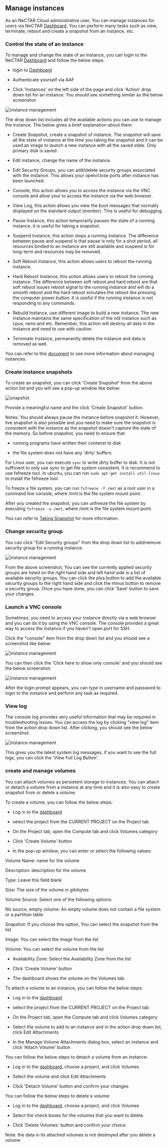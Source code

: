 ## Manage instances

As an NeCTAR Cloud administrative user, You can manage instances for users via
NeCTAR [Dashboard][dashboard]. You can perform many tasks such as view,
terminate, reboot and create a snapshot from an instance, etc. 

### Control the state of an instance

To manage and change the state of an instance, you can login to the NeCTAR
[Dashboard][dashboard] and follow the below steps:

- login to [Dashboard][dashboard]

- Authenticate yourself via AAF

- Click 'Instances' on the left side of the page and click 'Action' drop down
 list for an instance. You should see something similar as the below screenshot

![`instance management`](images/instance_management.png)


The drop down list includes all the available actions you can use to manage the
instance. The below gives a brief explanation about them:

- Create Snapshot, create a snapshot of instance. The snapshot will save all the
 state of instance at the time you taking the snapshot and it can be used an
 image to launch a new instance with all the saved state. Only primary disk is
 saved.

- Edit instance, change the name of the instance.

- Edit Security Groups, you can add/delete security groups associated with the
 instance. This allows your open/close ports after instance has been launched.

- Console, this action allows you to access the instance via the VNC console and
 allow your to access the instance via the web browser.

- View Log, this action allows you view the boot messages that normally displayed
 on the standard output (monitor). This is useful for debugging.

- Pause Instance, this action temporarily pauses the state of a running instance,
 it is useful for taking a snapshot.

- Suspend Instance, this action stops a running instance. The difference between
 pause and suspend is that pause is only for a shot period, all resources binded
 to an instance are still available and suspend is for long-term and resources may
 be removed.

- Soft Reboot Instance, this action allows users to reboot the running instance.

- Hard Reboot Instance, this action allows users to reboot the running instance.
 The difference between soft reboot and hard reboot are that soft reboot issues
 reboot signal to the running instance and will do a smooth reboot and the hard
 reboot simulates the reboot like pressing the computer power button. It is useful
 if the running instance is not responding to any commands.

- Rebuild Instance, use different image to build a new instance. The new instance
 maintains the same specification of the old instance such as cpus, rams and etc.
 Remember, this action will destroy all data in the instance and need to use with
 caution.

- Terminate Instance, permanently delete the instance and data is removed as well.

You can refer to this [document][manage instance] to see more information about
managing instances.

### Create instance snapshots

To create an snapshot, you can click 'Create Snapshot' from the above action list
and you will see a pop-up window like below:

![`snapshot`](images/snapshot.png)

Provide a meaningful name and the click 'Create Snapshot' button.


Notes: You should always pause the instance before snapshot it. However, live
snapshot is also possible and you need to make sure the snapshot is consistent
with the instance as the snapshot doesn't capture the state of the memory. So
before snapshot, you need to ensure that:

- running programs have written their contenst to disk

- the file system does not have any 'dirty' buffers

For Linux user, you can execute ``` sync ``` to write dirty buffer to disk.
It is not sufficient to only use sync to get file system consistent. It is
recommend to use fsfreeze tool. In ubuntu, you can run ``` sudo apt-get install util-linux ```
to install the fsfreeze tool.

To freeze a file system, you can run ``` fsfreeze -f /mnt ``` as a root user
in a command line console, where /mnt is the file system mount point.

After you created the snapshot, you can unfreeze the file system by executing
``` fsfreeze -u /mnt ```, where /mnt is the file system mount point.


You can refer to [Taking Snapshot][taking snapshot] for more information.

### Change security group

You can click "Edit Security groups" from the drop down list to add/remove
security group for a running instance.

![`instance management`](images/security_group.png)

From the above screenshot, You can see the currently applied security groups are
listed on the right hand side and left hand side is a list of available security
groups. You can click the plus button to add the available security groups
to the right hand side and click the minus button to remove a security group.
Once you have done, you can click 'Save' button to save your changes. 

### Launch a VNC console

Sometimes, you need to access your instance directly via a web browser and you
can do it by using the VNC console. The console provides a great way to access
the instance if you haven't open port for SSH.

Click the "console" item from the drop down list and you should see a screenshot
like below:

![`instance management`](images/console1.png)

You can then click the 'Click here to show only console' and you should see the
below screenshot:

![`instance management`](images/console2.png)

After the login prompt appears, you can type in username and password to login
to the instance and perform any task as required.

### View log

The console log provides very useful information that may be required in
troubleshooting issues. You can access the log by clicking "view log" item from
the action drop down list. After clicking, you should see the below screenshot:

![`instance management`](images/log.png)

This gives you the latest system log messages, if you want to see the full logs,
you can click the 'View Full Log Button'.

### create and manage volumes

You can attach volumes as persistent storage to instances. You can attach or
detach a volume from a instance at any time and it is also easy to create snapshot
from or delete a volume.

To create a volume, you can follow the below steps:

- Log in to the [dashboard][dashboard]

- select the project from the CURRENT PROJECT on the Project tab

- On the Project tab, open the Compute tab and click Volumes category

- Click 'Create Volume' button

- In the pop-up window, you can enter or select the following values:

 Volume Name: name for the volume

 Description: description for the volume

 Type: Leave this field blank

 Size: The size of the volume in gibibytes

 Volume Source: Select one of the following options:

   No source, empty volume: An empty volume does not contain a file system or
   a partition table
   
   Snapshot: If you choose this option, You can select the snapshot from the list

   Image: You can select the image from the list
 
   Volume: You can select the volume from the list
  
- Availability Zone: Select the Availability Zone from the list
 
- Click 'Create Volume' button

- The dashboard shows the volume on the Volumes tab.


To attach a volume to an instance, you can follow the below steps: 

- Log in to the [dashboard][dashboard ]

- select the project from the CURRENT PROJECT on the Project tab

- On the Project tab, open the Compute tab and click Volumes category

- Select the volume to add to an instance and in the action drop down list, 
 click Edit Attachments

- In the Manage Volume Attachments dialog box, select an instance and click
 'Attach Volume' button


You can follow the below steps to detach a volume from an instance:

- Log in to the [dashboard][dashboard], choose a project, and click Volumes

- Select the volume and click Edit Attachments

- Click 'Detach Volume' button and confirm your changes


You can follow the below steps to delete a volume:

- Log in to the [dashboard][dashboard], choose a project, and click Volumes

- Select the check boxes for the volumes that you want to delete.

- Click 'Delete Volumes' button and confirm your choice.


Note: the data in its attached volumes is not destroyed after you delete a volume


[taking snapshot]: http://docs.openstack.org/openstack-ops/content/snapshots.html
[dashboard]: https://dashboard.rc.nectar.org.au/
[manage instance]: http://docs.openstack.org/user-guide/dashboard_launch_instances.html